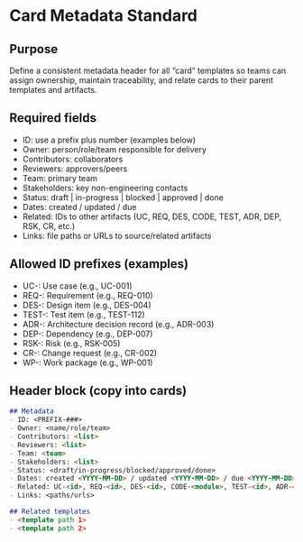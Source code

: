 # Card Metadata Standard

## Purpose

Define a consistent metadata header for all “card” templates so teams can assign ownership, maintain traceability, and
relate cards to their parent templates and artifacts.

## Required fields

- ID: use a prefix plus number (examples below)
- Owner: person/role/team responsible for delivery
- Contributors: collaborators
- Reviewers: approvers/peers
- Team: primary team
- Stakeholders: key non-engineering contacts
- Status: draft | in-progress | blocked | approved | done
- Dates: created / updated / due
- Related: IDs to other artifacts (UC, REQ, DES, CODE, TEST, ADR, DEP, RSK, CR, etc.)
- Links: file paths or URLs to source/related artifacts

## Allowed ID prefixes (examples)

- UC-: Use case (e.g., UC-001)
- REQ-: Requirement (e.g., REQ-010)
- DES-: Design item (e.g., DES-004)
- TEST-: Test item (e.g., TEST-112)
- ADR-: Architecture decision record (e.g., ADR-003)
- DEP-: Dependency (e.g., DEP-007)
- RSK-: Risk (e.g., RSK-005)
- CR-: Change request (e.g., CR-002)
- WP-: Work package (e.g., WP-001)

## Header block (copy into cards)

```markdown
## Metadata
- ID: <PREFIX-###>
- Owner: <name/role/team>
- Contributors: <list>
- Reviewers: <list>
- Team: <team>
- Stakeholders: <list>
- Status: <draft/in-progress/blocked/approved/done>
- Dates: created <YYYY-MM-DD> / updated <YYYY-MM-DD> / due <YYYY-MM-DD>
- Related: UC-<id>, REQ-<id>, DES-<id>, CODE-<module>, TEST-<id>, ADR-<id>, DEP-<id>, RSK-<id>, CR-<id>
- Links: <paths/urls>

## Related templates
- <template path 1>
- <template path 2>
```
